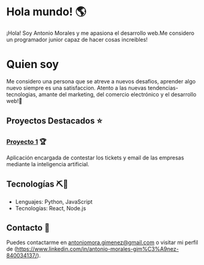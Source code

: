 # Hola mundo! 🌎
¡Hola! Soy Antonio Morales y me apasiona el desarrollo web.Me considero un programador junior capaz de hacer cosas increibles! 

# Quien soy 
Me considero una persona que se atreve a nuevos desafios, aprender algo nuevo siempre es una satisfaccion. Atento a las nuevas tendencias-tecnologias, amante del marketing, del comercio electrónico y el desarrollo web!🌈

## Proyectos Destacados ⭐

### [Proyecto 1](https://github.com/AlvaroMartinFernandez/Fronted-Ticketing-APP) 🏆
Aplicación encargada de contestar los tickets y email de las empresas mediante la inteligencia artificial.


## Tecnologías ⛏🔧

- Lenguajes: Python, JavaScript
- Tecnologías: React, Node.js

## Contacto 📩

Puedes contactarme en [antoniomora.gimenez@gmail.com](mailto:antoniomora.gimenez@gmail.com) o visitar mi perfil de (https://www.linkedin.com/in/antonio-morales-gim%C3%A9nez-840034137/).

